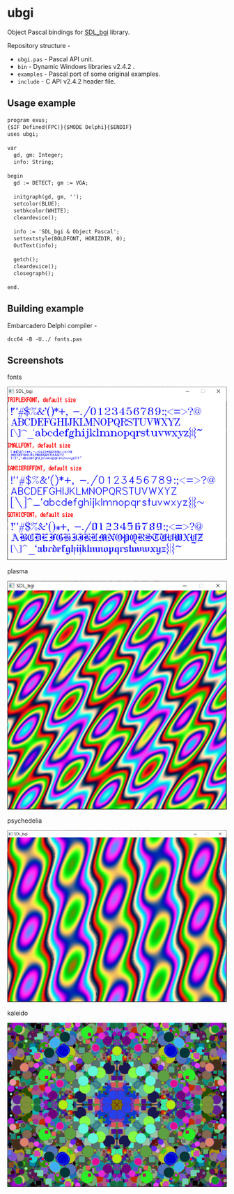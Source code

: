 # ubgi

Object Pascal bindings for [SDL_bgi](http://libxbgi.sourceforge.net) library.

Repository structure - 
- `ubgi.pas` - Pascal API unit.
- `bin` - Dynamic Windows libraries v2.4.2 .
- `examples` - Pascal port of some original examples.
- `include` - C API v2.4.2 header file.

## Usage example

```
program exus;
{$IF Defined(FPC)}{$MODE Delphi}{$ENDIF}
uses ubgi;

var
  gd, gm: Integer;
  info: String;

begin  
  gd := DETECT; gm := VGA;
  
  initgraph(gd, gm, '');
  setcolor(BLUE);
  setbkcolor(WHITE);
  cleardevice();

  info := 'SDL_bgi & Object Pascal';
  settextstyle(BOLDFONT, HORIZDIR, 0);
  OutText(info);
  
  getch();
  cleardevice();
  closegraph();
  
end.
```

## Building example

Embarcadero Delphi compiler - 
```
dcc64 -B -U../ fonts.pas
```
## Screenshots

fonts

<img src="https://github.com/JulStrat/ubgi/blob/master/examples/fonts.png">

plasma

<img src="https://github.com/JulStrat/ubgi/blob/master/examples/plasma.png">

psychedelia

<img src="https://github.com/JulStrat/ubgi/blob/master/examples/psychedelia.png">

kaleido

<img src="https://github.com/JulStrat/ubgi/blob/master/examples/kaleido.png">